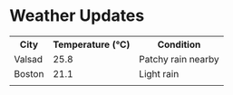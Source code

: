 # Weather Updates

<!-- WEATHER-UPDATE-START -->
<table><tr><th>City</th><th>Temperature (°C)</th><th>Condition</th></tr><tr><td>Valsad</td><td>25.8</td><td>Patchy rain nearby</td></tr><tr><td>Boston</td><td>21.1</td><td>Light rain</td></tr><tr><td></td><td></td><td></td></tr></table>
<!-- WEATHER-UPDATE-END -->
